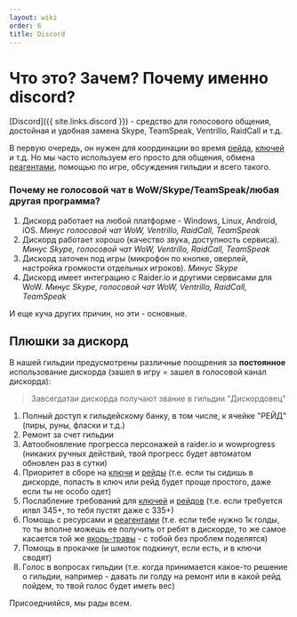 ```yaml
---
layout: wiki
order: 6
title: Discord
---
```


# Что это? Зачем? Почему именно discord?

[Discord]({{ site.links.discord }}) - средство для голосового общения, достойная и удобная замена Skype, TeamSpeak, Ventrillo, RaidCall и т.д.

В первую очередь, он нужен для координации во время [рейда](/wiki/raid), [ключей](/wiki/keystones) и т.д.
Но мы часто используем его просто для общения, обмена [реагентами](/wiki/reagents), помощью по игре, обсуждения гильдии и всего такого.

### Почему не голосовой чат в WoW/Skype/TeamSpeak/любая другая программа?

1. Дискорд работает на любой платформе - Windows, Linux, Android, iOS. _Минус голосовой чат WoW, Ventrillo, RaidCall, TeamSpeak_
2. Дискорд работает хорошо (качество звука, доступность сервиса). _Минус Skype, голосовой чат WoW, Ventrillo, RaidCall, TeamSpeak_
3. Дискорд заточен под игры (микрофон по кнопке, оверлей, настройка громкости отдельных игроков). _Минус Skype_
4. Дискорд имеет интеграцию с Raider.io и другими сервисами для WoW. _Минус Skype, голосовой чат WoW, Ventrillo, RaidCall, TeamSpeak_

И еще куча других причин, но эти - основные.

## Плюшки за дискорд

В нашей гильдии предусмотрены различные поощрения за **постоянное** использование дискорда (зашел в игру = зашел в голосовой канал дискорда):

> Завсегдатаи дискорда получают звание в гильдии "Дискордовец"

1. Полный доступ к гильдейскому банку, в том числе, к ячейке "РЕЙД" (пиры, руны, фласки и т.д.)
2. Ремонт за счет гильдии
3. Автообновление прогресса персонажей в raider.io и wowprogress (никаких ручных действий, твой прогресс будет автоматом обновлен раз в сутки)
4. Приоритет в сборе на [ключи](/wiki/keystones) и [рейды](/wiki/raid) (т.е. если ты сидишь в дискорде, попасть в ключ или рейд будет проще простого, даже если ты не особо одет)
5. Послабление требований для [ключей](/wiki/keystones) и [рейдов](/wiki/raid) (т.е. если требуется илвл 345+, то тебя пустят даже с 335+)
6. Помощь с ресурсами и [реагентами](/wiki/reagents) (т.е. если тебе нужно 1к голды, то ты вполне можешь ее получить от ребят в дискорде, то же самое касается той же [якорь-травы](/wiki/reagents) - с тобой без проблем поделятся)
7. Помощь в прокачке (и шмоток подкинут, если есть, и в ключи сводят)
8. Голос в вопросах гильдии (т.е. когда принимается какое-то решение о гильдии, например - давать ли голду на ремонт или в какой рейд пойдем, то твой голос будет иметь вес)

Присоеднияйся, мы рады всем.
